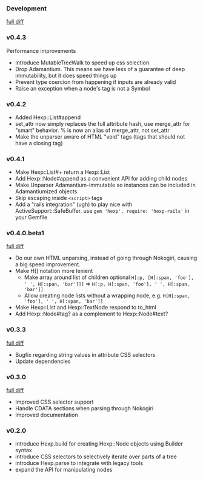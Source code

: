 ### Development

[full diff](http://github.com/plexus/hexp/compare/v0.4.2...master)

### v0.4.3

Performance improvements

* Introduce MutableTreeWalk to speed up css selection
* Drop Adamantium. This means we have less of a guarantee of deep
  immutability, but it does speed things up
* Prevent type coercion from happening if inputs are already valid
* Raise an exception when a node's tag is not a Symbol

### v0.4.2

* Added Hexp::List#append
* set_attr now simply replaces the full attribute hash, use
  merge_attr for "smart" behavior. % is now an alias of merge_attr,
  not set_attr
* Make the unparser aware of HTML "void" tags (tags that should not
  have a closing tag)

### v0.4.1

* Make Hexp::List#+ return a Hexp::List
* Add Hexp::Node#append as a convenient API for adding child nodes
* Make Unparser Adamantium-immutable so instances can be included in
  Adamantiumized objects
* Skip escaping inside `<script>` tags
* Add a "rails integration" (ugh) to play nice with
  ActiveSupport::SafeBuffer. use `gem 'hexp', require: 'hexp-rails'`
  in your Gemfile

### v0.4.0.beta1

[full diff](http://github.com/plexus/hexp/compare/v0.3.3...v0.4.0.beta1)

* Do our own HTML unparsing, instead of going through Nokogiri,
  causing a big speed improvement.
* Make H[] notation more lenient
  * Make array around list of children optional
    `H[:p, [H[:span, 'foo'], ' ', H[:span, 'bar']]]` =>
    `H[:p, H[:span, 'foo'], ' ', H[:span, 'bar']]`
  * Allow creating node lists without a wrapping node, e.g.
    `H[H[:span, 'foo'], ' ', H[:span, 'bar']]`
* Make Hexp::List and Hexp::TextNode respond to to_html
* Add Hexp::Node#tag? as a complement to Hexp::Node#text?

### v0.3.3

[full diff](http://github.com/plexus/hexp/compare/v0.3.0...v0.3.3)

* Bugfix regarding string values in attribute CSS selectors
* Update dependencies

### v0.3.0

[full diff](http://github.com/plexus/hexp/compare/v0.2.0...v0.3.0)

* Improved CSS selector support
* Handle CDATA sections when parsing through Nokogiri
* Improved documentation

### v0.2.0

* introduce Hexp.build for creating Hexp::Node objects using Builder syntax
* introduce CSS selectors to selectively iterate over parts of a tree
* introduce Hexp.parse to integrate with legacy tools
* expand the API for manipulating nodes

